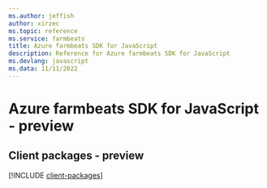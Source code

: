 ```yaml
---
ms.author: jeffish
author: xirzec
ms.topic: reference
ms.service: farmbeats
title: Azure farmbeats SDK for JavaScript
description: Reference for Azure farmbeats SDK for JavaScript
ms.devlang: javascript
ms.data: 11/11/2022
---
```

# Azure farmbeats SDK for JavaScript - preview

## Client packages - preview
[!INCLUDE [client-packages](farmbeats-client-index.md)]